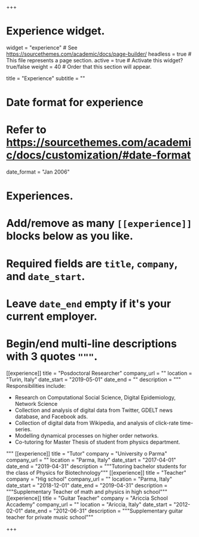 +++
# Experience widget.
widget = "experience"  # See https://sourcethemes.com/academic/docs/page-builder/
headless = true  # This file represents a page section.
active = true  # Activate this widget? true/false
weight = 40  # Order that this section will appear.

title = "Experience"
subtitle = ""

# Date format for experience
#   Refer to https://sourcethemes.com/academic/docs/customization/#date-format
date_format = "Jan 2006"

# Experiences.
#   Add/remove as many `[[experience]]` blocks below as you like.
#   Required fields are `title`, `company`, and `date_start`.
#   Leave `date_end` empty if it's your current employer.
#   Begin/end multi-line descriptions with 3 quotes `"""`.
[[experience]]
  title = "Posdoctoral Researcher"
  company_url = ""
  location = "Turin, Italy"
  date_start = "2019-05-01"
  date_end = ""
  description = """
  Responsibilities include:
  * Research on Computational Social Science, Digital Epidemiology, Network Science
  * Collection and analysis of digital data from Twitter, GDELT news database, and Facebook ads.
  * Collection of digital data from Wikipedia, and analysis of click-rate time-series. 
  * Modelling dynamical processes on higher order networks.
  * Co-tutoring for Master Thesis of student from physics department.

"""
[[experience]]
  title = "Tutor"
  company = "University o Parma"
  company_url = ""
  location = "Parma, Italy"
  date_start = "2017-04-01"
  date_end = "2019-04-31"
  description = """Tutoring bachelor students for the class of Physics for Biotechnology"""
[[experience]]
  title = "Teacher"
  company = "Hig school"
  company_url = ""
  location = "Parma, Italy"
  date_start = "2018-12-01"
  date_end = "2019-04-31"
  description = """Supplementary Teacher of math and physics in high school"""
[[experience]]
  title = "Guitar Teacher"
  company = "Ariccia School Accademy"
  company_url = ""
  location = "Ariccia, Italy"
  date_start = "2012-02-01"
  date_end = "2012-06-31"
  description = """Supplementary guitar teacher for private music school"""


+++
